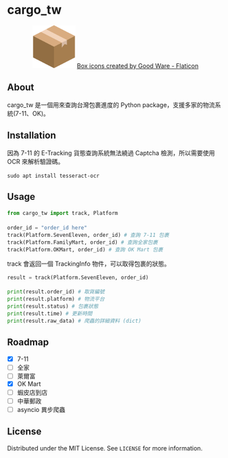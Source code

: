 # cargo_tw

<p align="center">
    <img src="img/box.png" width=100>
    <a href="https://www.flaticon.com/free-icons/box" title="box icons">Box icons created by Good Ware - Flaticon</a>
</p>

## About

cargo_tw 是一個用來查詢台灣包裹進度的 Python package，支援多家的物流系統(7-11、OK)。

## Installation

因為 7-11 的 E-Tracking 貨態查詢系統無法繞過 Captcha 檢測，所以需要使用 OCR 來解析驗證碼。

```sudo apt install tesseract-ocr```

## Usage

```python
from cargo_tw import track, Platform

order_id = "order_id here"
track(Platform.SevenEleven, order_id) # 查詢 7-11 包裹
track(Platform.FamilyMart, order_id) # 查詢全家包裹
track(Platform.OKMart, order_id) # 查詢 OK Mart 包裹
```

track 會返回一個 TrackingInfo 物件，可以取得包裹的狀態。

```python
result = track(Platform.SevenEleven, order_id)

print(result.order_id) # 取貨編號
print(result.platform) # 物流平台
print(result.status) # 包裹狀態
print(result.time) # 更新時間
print(result.raw_data) # 爬蟲的詳細資料 (dict)
```

## Roadmap

- [x] 7-11
- [ ] 全家
- [ ] 萊爾富
- [x] OK Mart
- [ ] 蝦皮店到店
- [ ] 中華郵政
- [ ] asyncio 異步爬蟲

## License

Distributed under the MIT License. See `LICENSE` for more information.
